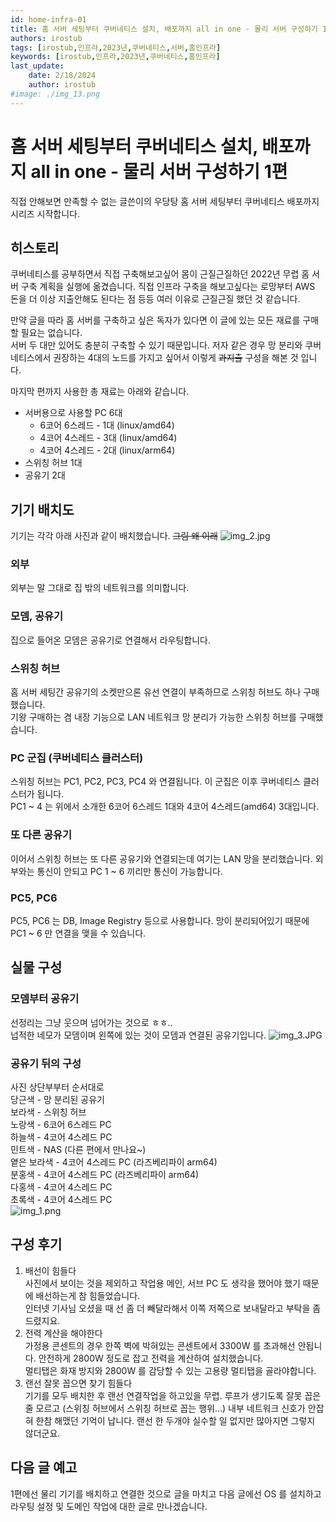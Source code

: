 ```yaml
---
id: home-infra-01
title: 홈 서버 세팅부터 쿠버네티스 설치, 배포까지 all in one - 물리 서버 구성하기 1편
authors: irostub
tags: [irostub,인프라,2023년,쿠버네티스,서버,홈인프라]
keywords: [irostub,인프라,2023년,쿠버네티스,홈인프라]
last_update:
    date: 2/18/2024
    author: irostub
#image: ./img_13.png
---
```


# 홈 서버 세팅부터 쿠버네티스 설치, 배포까지 all in one - 물리 서버 구성하기 1편
직접 안해보면 만족할 수 없는 글쓴이의 우당탕 홈 서버 세팅부터 쿠버네티스 배포까지 시리즈 시작합니다.
## 히스토리
쿠버네티스를 공부하면서 직접 구축해보고싶어 몸이 근질근질하던 2022년 무렵 홈 서버 구축 계획을 실행에 옮겼습니다. 
직접 인프라 구축을 해보고싶다는 로망부터 AWS 돈을 더 이상 지출안해도 된다는 점 등등 여러 이유로 근질근질 했던 것 같습니다. 

만약 글을 따라 홈 서버를 구축하고 싶은 독자가 있다면 이 글에 있는 모든 재료를 구매할 필요는 없습니다.  
서버 두 대만 있어도 충분히 구축할 수 있기 때문입니다. 저자 같은 경우 망 분리와 쿠버네티스에서 권장하는 4대의 노드를 가지고 싶어서 이렇게 ~~과지출~~ 구성을 해본 것 입니다.

마지막 편까지 사용한 총 재료는 아래와 같습니다. 
- 서버용으로 사용할 PC 6대
  - 6코어 6스레드 - 1대 (linux/amd64)
  - 4코어 4스레드 - 3대 (linux/amd64)
  - 4코어 4스레드 - 2대 (linux/arm64)
- 스위칭 허브 1대
- 공유기 2대

## 기기 배치도
기기는 각각 아래 사진과 같이 배치했습니다. ~~그림 왜 이래~~
![img_2.jpg](img_2.jpg)
### 외부
외부는 말 그대로 집 밖의 네트워크를 의미합니다.
### 모뎀, 공유기
집으로 들어온 모뎀은 공유기로 연결해서 라우팅합니다.
### 스위칭 허브
홈 서버 세팅간 공유기의 소켓만으론 유선 연결이 부족하므로 스위칭 허브도 하나 구매했습니다.  
기왕 구매하는 겸 내장 기능으로 LAN 네트워크 망 분리가 가능한 스위칭 허브를 구매했습니다.
### PC 군집 (쿠버네티스 클러스터)
스위칭 허브는 PC1, PC2, PC3, PC4 와 연결됩니다. 이 군집은 이후 쿠버네티스 클러스터가 됩니다.  
PC1 ~ 4 는 위에서 소개한 6코어 6스레드 1대와 4코어 4스레드(amd64) 3대입니다.
### 또 다른 공유기
이어서 스위칭 허브는 또 다른 공유기와 연결되는데 여기는 LAN 망을 분리했습니다. 외부와는 통신이 안되고 PC 1 ~ 6 끼리만 통신이 가능합니다.
### PC5, PC6
PC5, PC6 는 DB, Image Registry 등으로 사용합니다. 망이 분리되어있기 때문에 PC1 ~ 6 만 연결을 맺을 수 있습니다.

## 실물 구성
### 모뎀부터 공유기
선정리는 그냥 웃으며 넘어가는 것으로 ㅎㅎ..  
넙적한 네모가 모뎀이며 왼쪽에 있는 것이 모뎀과 연결된 공유기입니다.
![img_3.JPG](img_3.JPG)

### 공유기 뒤의 구성
사진 상단부부터 순서대로  
당근색 - 망 분리된 공유기    
보라색 - 스위칭 허브  
노랑색 - 6코어 6스레드 PC  
하늘색 - 4코어 4스레드 PC  
민트색 - NAS (다른 편에서 만나요~)  
옅은 보라색 - 4코어 4스레드 PC (라즈베리파이 arm64)  
분홍색 - 4코어 4스레드 PC (라즈베리파이 arm64)  
다홍색 - 4코어 4스레드 PC  
초록색 - 4코어 4스레드 PC  
![img_1.png](img_1.png)

## 구성 후기
1. 배선이 힘들다  
사진에서 보이는 것을 제외하고 작업용 메인, 서브 PC 도 생각을 했어야 했기 때문에 배선하는게 참 힘들었습니다.  
인터넷 기사님 오셨을 때 선 좀 더 빼달라해서 이쪽 저쪽으로 보내달라고 부탁을 좀 드렸지요.  
2. 전력 계산을 해야한다  
가정용 콘센트의 경우 한쪽 벽에 박혀있는 콘센트에서 3300W 를 초과해선 안됩니다. 안전하게 2800W 정도로 잡고 전력을 계산하여 설치했습니다.  
멀티탭은 화재 방지와 2800W 를 감당할 수 있는 고용량 멀티탭을 골라야합니다.
3. 랜선 잘못 꼽으면 찾기 힘들다  
기기를 모두 배치한 후 랜선 연결작업을 하고있을 무렵. 루프가 생기도록 잘못 꼽은 줄 모르고 (스위칭 허브에서 스위칭 허브로 꼽는 행위...) 내부 네트워크
신호가 안잡혀 한참 해맸던 기억이 납니다. 랜선 한 두개야 실수할 일 없지만 많아지면 그렇지 않더군요.

## 다음 글 예고
1편에선 물리 기기를 배치하고 연결한 것으로 글을 마치고
다음 글에선 OS 를 설치하고 라우팅 설정 및 도메인 작업에 대한 글로 만나겠습니다.  
